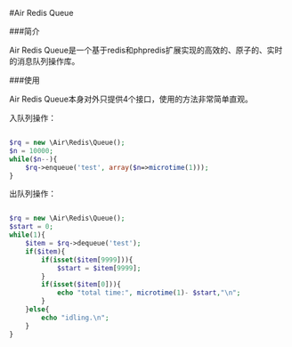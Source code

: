 #Air Redis Queue

###简介

Air Redis Queue是一个基于redis和phpredis扩展实现的高效的、原子的、实时的消息队列操作库。

###使用

Air Redis Queue本身对外只提供4个接口，使用的方法非常简单直观。

入队列操作：

```php

$rq = new \Air\Redis\Queue();
$n = 10000;
while($n--){
	$rq->enqueue('test', array($n=>microtime(1)));
}

```

出队列操作：

```php

$rq = new \Air\Redis\Queue();
$start = 0;
while(1){
	$item = $rq->dequeue('test');
	if($item){
		if(isset($item[9999])){
			$start = $item[9999];
		}
		if(isset($item[0])){
			echo "total time:", microtime(1)- $start,"\n";
		}
	}else{
		echo "idling.\n";
	}
}

```